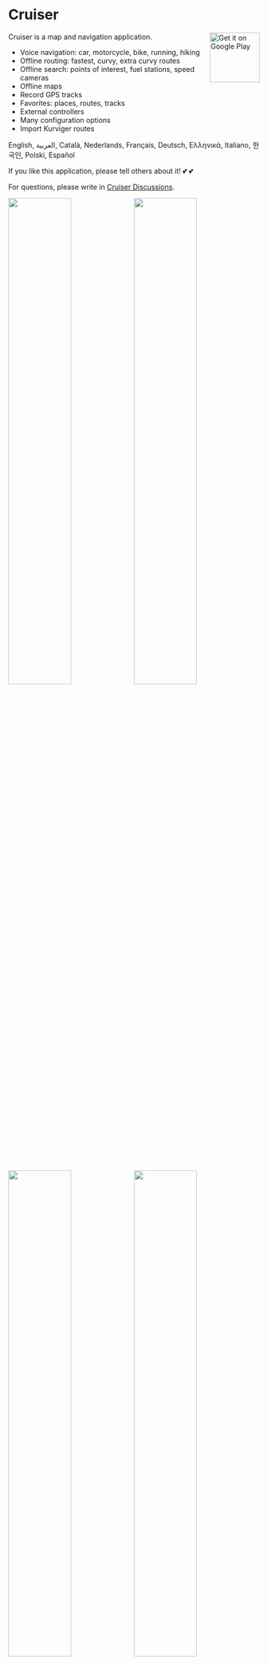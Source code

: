 # Cruiser

<a href='https://play.google.com/store/apps/details?id=gr.talent.cruiser'><img alt='Get it on Google Play' src='https://play.google.com/intl/en_us/badges/static/images/badges/en_badge_web_generic.png' height='100' align='right'/></a>

Cruiser is a map and navigation application.

- Voice navigation: car, motorcycle, bike, running, hiking
- Offline routing: fastest, curvy, extra curvy routes
- Offline search: points of interest, fuel stations, speed cameras
- Offline maps
- Record GPS tracks
- Favorites: places, routes, tracks
- External controllers
- Many configuration options
- Import Kurviger routes

English, العربية, Català, Nederlands, Français, Deutsch, Ελληνικά, Italiano, 한국인, Polski, Español

If you like this application, please tell others about it! 💕 💕

For questions, please write in [Cruiser Discussions](https://github.com/devemux86/cruiser/discussions).

<img src="https://github.com/devemux86/cruiser/assets/3484020/75df8ff5-2b6d-477f-9667-151bbdd508ac" width="50%"/><img src="https://github.com/devemux86/cruiser/assets/3484020/d178d198-914e-491c-ad9b-2785c8d6dfc0" width="50%"/>
<img src="https://github.com/devemux86/cruiser/assets/3484020/62b85ea5-726c-42bc-914b-25d51375f041" width="50%"/><img src="https://github.com/devemux86/cruiser/assets/3484020/2f5cd550-0deb-44f9-91d4-00925cd63616" width="50%"/>
![cruiser-desktop](https://github.com/devemux86/cruiser/assets/3484020/44d30645-41ac-452e-bae1-af4b2a171542)
